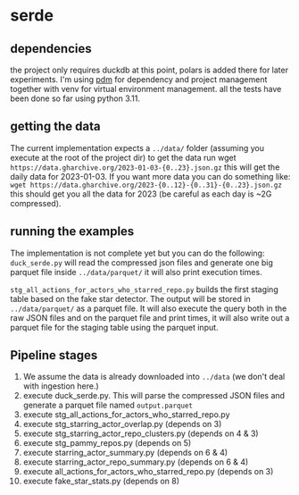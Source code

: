 # serde

## dependencies
the project only requires duckdb at this point, polars is added there for later experiments.
I'm using [pdm](https://pdm.fming.dev/latest/) for dependency and project management together with venv for 
virtual environment management. all the tests have been done so far using python 3.11.

## getting the data
The current implementation expects a `../data/` folder (assuming you execute at the root of the project dir)
to get the data run wget `https://data.gharchive.org/2023-01-03-{0..23}.json.gz` this will get the daily data for
2023-01-03. If you want more data you can do something like: `wget https://data.gharchive.org/2023-{0..12}-{0..31}-{0..23}.json.gz` this should get you all the data for 2023 (be careful as each day is ~2G compressed).

## running the examples
The implementation is not complete yet but you can do the following:
`duck_serde.py` will read the compressed json files and generate one big parquet file inside `../data/parquet/`
it will also print execution times.

`stg_all_actions_for_actors_who_starred_repo.py` builds the first staging table based on the fake star detector.
The output will be stored in `../data/parquet/` as a parquet file. It will also execute the query both in the raw
JSON files and on the parquet file and print times, it will also write out a parquet file for the staging table
using the parquet input. 

## Pipeline stages 
1. We assume the data is already downloaded into `../data` (we don't deal with ingestion here.)
2. execute duck_serde.py. This will parse the compressed JSON files and generate a parquet file named `output.parquet`
3. execute stg_all_actions_for_actors_who_starred_repo.py
4. execute stg_starring_actor_overlap.py (depends on 3)
5. execute stg_starring_actor_repo_clusters.py (depends on 4 & 3)
6. execute stg_pammy_repos.py (depends on 5)
7. execute starring_actor_summary.py (depends on 6 & 4)
8. execute starring_actor_repo_summary.py (depends on 6 & 4)
9. execute all_actions_for_actors_who_starred_repo.py (depends on 3)
10. execute fake_star_stats.py (depends on 8)
 
